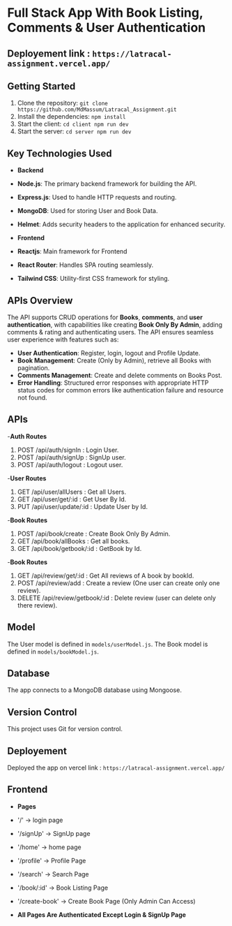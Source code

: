 # Full Stack App With Book Listing, Comments & User Authentication

## Deployement link : `https://latracal-assignment.vercel.app/`

## Getting Started

1. Clone the repository: `git clone https://github.com/MdMassum/Latracal_Assignment.git`
2. Install the dependencies: `npm install`
3. Start the client: `cd client npm run dev`
3. Start the server: `cd server npm run dev`

## Key Technologies Used

- **Backend**
- **Node.js**: The primary backend framework for building the API.
- **Express.js**: Used to handle HTTP requests and routing.
- **MongoDB**: Used for storing User and Book Data.
- **Helmet**: Adds security headers to the application for enhanced security.

- **Frontend**
- **Reactjs**: Main framework for Frontend
- **React Router**: Handles SPA routing seamlessly.
- **Tailwind CSS**: Utility-first CSS framework for styling.



## APIs Overview

The API supports CRUD operations for **Books**, **comments**, and **user authentication**, with capabilities like creating **Book Only By Admin**, adding comments & rating and authenticating users. The API ensures seamless user experience with features such as:

- **User Authentication**: Register, login, logout and Profile Update.
- **Book Management**: Create (Only by Admin), retrieve all Books with pagination.
- **Comments Management**: Create and delete comments on Books Post.
- **Error Handling**: Structured error responses with appropriate HTTP status codes for common errors like authentication failure and resource not found.

## APIs

-**Auth Routes**
1. POST /api/auth/signIn : Login User.
2. POST /api/auth/signUp : SignUp user.
3. POST /api/auth/logout : Logout user.

-**User Routes**
1. GET /api/user/allUsers : Get all Users.
1. GET /api/user/get/:id : Get User By Id.
1. PUT /api/user/update/:id : Update User by Id.

-**Book Routes**
1. POST /api/book/create : Create Book Only By Admin.
1. GET /api/book/allBooks : Get all books.
1. GET /api/book/getbook/:id : GetBook by Id.

-**Book Routes**
1. GET /api/review/get/:id : Get All reviews of A book by bookId.
1. POST /api/review/add : Create a review (One user can create only one review).
1. DELETE /api/review/getbook/:id : Delete review (user can delete only there review).

## Model

The User model is defined in `models/userModel.js`.
The Book model is defined in `models/bookModel.js`.

## Database
The app connects to a MongoDB database using Mongoose.

## Version Control
This project uses Git for version control.

## Deployement

Deployed the app on vercel
link : `https://latracal-assignment.vercel.app/`


## Frontend

- **Pages**
- '/' -> login page
- '/signUp' -> SignUp page
- '/home' -> home page
- '/profile' -> Profile Page
- '/search'   -> Search Page
- '/book/:id'  -> Book Listing Page

- '/create-book' -> Create Book Page (Only Admin Can Access)
- **All Pages Are Authenticated Except Login & SignUp Page**